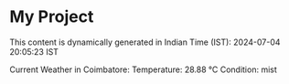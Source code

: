 # My Project

This content is dynamically generated in Indian Time (IST): 2024-07-04 20:05:23 IST


Current Weather in Coimbatore:
Temperature: 28.88 °C
Condition: mist
